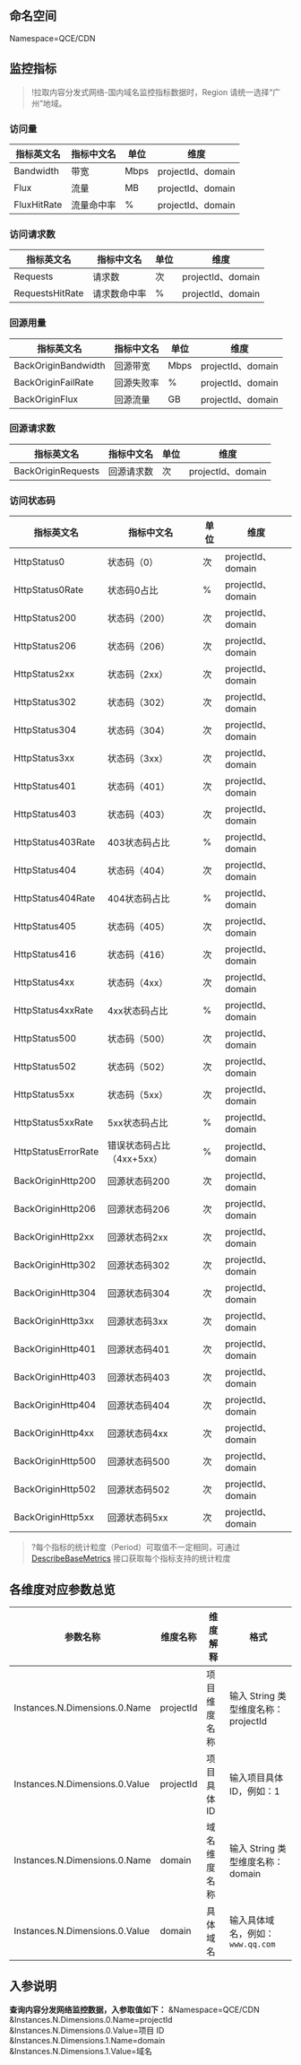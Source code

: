 ## 命名空间

Namespace=QCE/CDN

## 监控指标

>!拉取内容分发式网络-国内域名监控指标数据时，Region 请统一选择“广州”地域。

### 访问量

| 指标英文名  | 指标中文名 | 单位 | 维度              |
| ----------- | ---------- | ---- | ----------------- |
| Bandwidth   | 带宽       | Mbps | projectId、domain |
| Flux        | 流量       | MB   | projectId、domain |
| FluxHitRate | 流量命中率 | %    | projectId、domain |

### 访问请求数

| 指标英文名      | 指标中文名   | 单位 | 维度              |
| --------------- | ------------ | ---- | ----------------- |
| Requests        | 请求数       | 次   | projectId、domain |
| RequestsHitRate | 请求数命中率 | %    | projectId、domain |

### 回源用量

| 指标英文名          | 指标中文名 | 单位 | 维度              |
| ------------------- | ---------- | ---- | ----------------- |
| BackOriginBandwidth | 回源带宽   | Mbps | projectId、domain |
| BackOriginFailRate  | 回源失败率 | %    | projectId、domain |
| BackOriginFlux      | 回源流量   | GB   | projectId、domain |

### 回源请求数

| 指标英文名         | 指标中文名 | 单位 | 维度              |
| ------------------ | ---------- | ---- | ----------------- |
| BackOriginRequests | 回源请求数 | 次   | projectId、domain |

### 访问状态码

| 指标英文名          | 指标中文名                | 单位 | 维度              |
| ------------------- | ------------------------- | ---- | ----------------- |
| HttpStatus0         | 状态码（0）               | 次   | projectId、domain |
| HttpStatus0Rate     | 状态码0占比               | %    | projectId、domain |
| HttpStatus200       | 状态码（200）             | 次   | projectId、domain |
| HttpStatus206       | 状态码（206）             | 次   | projectId、domain |
| HttpStatus2xx       | 状态码（2xx）             | 次   | projectId、domain |
| HttpStatus302       | 状态码（302）             | 次   | projectId、domain |
| HttpStatus304       | 状态码（304）             | 次   | projectId、domain |
| HttpStatus3xx       | 状态码（3xx）             | 次   | projectId、domain |
| HttpStatus401       | 状态码（401）             | 次   | projectId、domain |
| HttpStatus403       | 状态码（403）             | 次   | projectId、domain |
| HttpStatus403Rate   | 403状态码占比             | %    | projectId、domain |
| HttpStatus404       | 状态码（404）             | 次   | projectId、domain |
| HttpStatus404Rate   | 404状态码占比             | %    | projectId、domain |
| HttpStatus405       | 状态码（405）             | 次   | projectId、domain |
| HttpStatus416       | 状态码（416）             | 次   | projectId、domain |
| HttpStatus4xx       | 状态码（4xx）             | 次   | projectId、domain |
| HttpStatus4xxRate   | 4xx状态码占比             | %    | projectId、domain |
| HttpStatus500       | 状态码（500）             | 次   | projectId、domain |
| HttpStatus502       | 状态码（502）             | 次   | projectId、domain |
| HttpStatus5xx       | 状态码（5xx）             | 次   | projectId、domain |
| HttpStatus5xxRate   | 5xx状态码占比             | %    | projectId、domain |
| HttpStatusErrorRate | 错误状态码占比（4xx+5xx） | %    | projectId、domain |
| BackOriginHttp200   | 回源状态码200             | 次   | projectId、domain |
| BackOriginHttp206   | 回源状态码206             | 次   | projectId、domain |
| BackOriginHttp2xx   | 回源状态码2xx             | 次   | projectId、domain |
| BackOriginHttp302   | 回源状态码302             | 次   | projectId、domain |
| BackOriginHttp304   | 回源状态码304             | 次   | projectId、domain |
| BackOriginHttp3xx   | 回源状态码3xx             | 次   | projectId、domain |
| BackOriginHttp401   | 回源状态码401             | 次   | projectId、domain |
| BackOriginHttp403   | 回源状态码403             | 次   | projectId、domain |
| BackOriginHttp404   | 回源状态码404             | 次   | projectId、domain |
| BackOriginHttp4xx   | 回源状态码4xx             | 次   | projectId、domain |
| BackOriginHttp500   | 回源状态码500             | 次   | projectId、domain |
| BackOriginHttp502   | 回源状态码502             | 次   | projectId、domain |
| BackOriginHttp5xx   | 回源状态码5xx             | 次   | projectId、domain |

> ?每个指标的统计粒度（Period）可取值不一定相同，可通过 [DescribeBaseMetrics](https://cloud.tencent.com/document/product/248/30351) 接口获取每个指标支持的统计粒度

## 各维度对应参数总览

| 参数名称                       | 维度名称  | 维度解释     | 格式                                |
| ------------------------------ | --------- | ------------ | ----------------------------------- |
| Instances.N.Dimensions.0.Name  | projectId | 项目维度名称 | 输入 String 类型维度名称：projectId |
| Instances.N.Dimensions.0.Value | projectId | 项目具体 ID  | 输入项目具体 ID，例如：1            |
| Instances.N.Dimensions.0.Name  | domain    | 域名维度名称 | 输入 String 类型维度名称：domain    |
| Instances.N.Dimensions.0.Value | domain    | 具体域名     | 输入具体域名，例如：`www.qq.com`    |

## 入参说明

**查询内容分发网络监控数据，入参取值如下：**
&Namespace=QCE/CDN
&Instances.N.Dimensions.0.Name=projectId
&Instances.N.Dimensions.0.Value=项目 ID
&Instances.N.Dimensions.1.Name=domain
&Instances.N.Dimensions.1.Value=域名 
